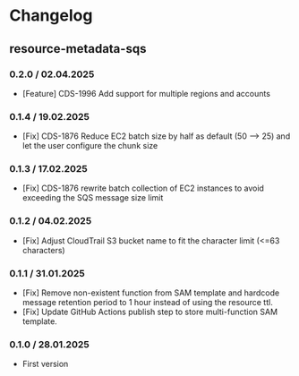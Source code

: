 # Changelog

## resource-metadata-sqs

### 0.2.0 / 02.04.2025
* [Feature] CDS-1996 Add support for multiple regions and accounts

### 0.1.4 / 19.02.2025
* [Fix] CDS-1876 Reduce EC2 batch size by half as default (50 --> 25) and let the user configure the chunk size

### 0.1.3 / 17.02.2025
* [Fix] CDS-1876 rewrite batch collection of EC2 instances to avoid exceeding the SQS message size limit

### 0.1.2 / 04.02.2025
* [Fix] Adjust CloudTrail S3 bucket name to fit the character limit (<=63 characters)

### 0.1.1 / 31.01.2025
* [Fix] Remove non-existent function from SAM template and hardcode message retention period to 1 hour instead of using the resource ttl.
* [Fix] Update GitHub Actions publish step to store multi-function SAM template.

### 0.1.0 / 28.01.2025
* First version
<!-- To add a new entry write: -->
<!-- ### version / full date -->
<!-- * [Update/Bug fix] message that describes the changes that you apply -->
